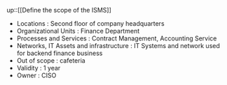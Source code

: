 up::[[Define the scope of the ISMS]]

- Locations : Second floor of company headquarters
- Organizational Units : Finance Department
- Processes and Services : Contract Management, Accounting Service
- Networks, IT Assets and infrastructure : IT Systems and network used for backend finance business
- Out of scope : cafeteria
- Validity : 1 year
- Owner : CISO